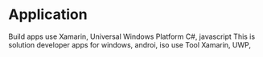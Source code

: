 # Application
Build apps use Xamarin, Universal Windows Platform C#, javascript
This is solution developer apps for windows, androi, iso use Tool Xamarin, UWP, 
